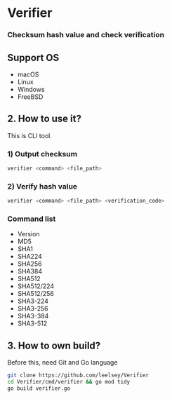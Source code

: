# Verifier

### Checksum hash value and check verification

## Support OS
- macOS
- Linux
- Windows
- FreeBSD

## 2. How to use it?
This is CLI tool.
### 1) Output checksum
```bash
verifier <command> <file_path>
```
### 2) Verify hash value
```bash
verifier <command> <file_path> <verification_code>
```
### Command list
- Version
- MD5
- SHA1
- SHA224
- SHA256
- SHA384
- SHA512
- SHA512/224
- SHA512/256
- SHA3-224
- SHA3-256
- SHA3-384
- SHA3-512

## 3. How to own build?
Before this, need Git and Go language
```bash
git clone https://github.com/leelsey/Verifier
cd Verifier/cmd/verifier && go mod tidy
go build verifier.go
```
